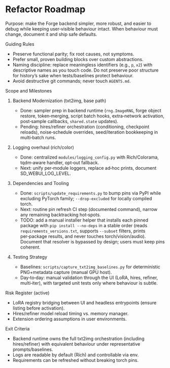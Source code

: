 Refactor Roadmap
================

Purpose: make the Forge backend simpler, more robust, and easier to debug while keeping user‑visible behaviour intact. When behaviour must change, document it and ship safe defaults.

Guiding Rules
- Preserve functional parity; fix root causes, not symptoms.
- Prefer small, proven building blocks over custom abstractions.
- Naming discipline: replace meaningless identifiers (e.g., `p`, `x2`) with descriptive names as you touch code. Do not preserve poor structure for history’s sake when tests/baselines protect behaviour.
- Avoid destructive git commands; never touch `AGENTS.md`.

Scope and Milestones
1) Backend Modernization (txt2img, base path)
   - Done: sampler prep in backend runtime (`rng.ImageRNG`, forge object restore, token‑merging, script batch hooks, extra‑network activation, post‑sample callbacks, `shared.state` updates).
   - Pending: hires/refiner orchestration (conditioning, checkpoint reloads), noise‑schedule overrides, seed/iteration bookkeeping in multi‑batch runs.

2) Logging overhaul (rich/color)
   - Done: centralized `modules/logging_config.py` with Rich/Colorama, tqdm‑aware handler, opt‑out fallback.
   - Next: unify per‑module loggers, replace ad‑hoc prints, document SD_WEBUI_LOG_LEVEL.

3) Dependencies and Tooling
   - Done: `scripts/update_requirements.py` to bump pins via PyPI while excluding PyTorch family; `--drop-excluded` for locally compiled torch.
   - Next: routine pin refresh CI step (documented command), narrow any remaining backtracking hot‑spots.
   - TODO: add a manual installer helper that installs each pinned package with `pip install --no-deps` in a stable order (reads `requirements_versions.txt`, supports `--subset` filters, prints per‑package results, and never touches torch/vision/audio). Document that resolver is bypassed by design; users must keep pins coherent.

4) Testing Strategy
   - Baselines: `scripts/capture_txt2img_baselines.py` for deterministic PNG+metadata capture (manual GPU host).
   - Day‑to‑day: manual validation through the UI (LoRA, hires, refiner, multi‑iter), with targeted unit tests only where behaviour is subtle.

Risk Register (active)
- LoRA registry bridging between UI and headless entrypoints (ensure listing before activation).
- Hires/refiner model reload timing vs. memory manager.
- Extension ordering assumptions in user environments.

Exit Criteria
- Backend runtime owns the full txt2img orchestration (including hires/refiner) with equivalent behaviour under representative prompts/baselines.
- Logs are readable by default (Rich) and controllable via env.
- Requirements can be refreshed without breaking torch pins.

